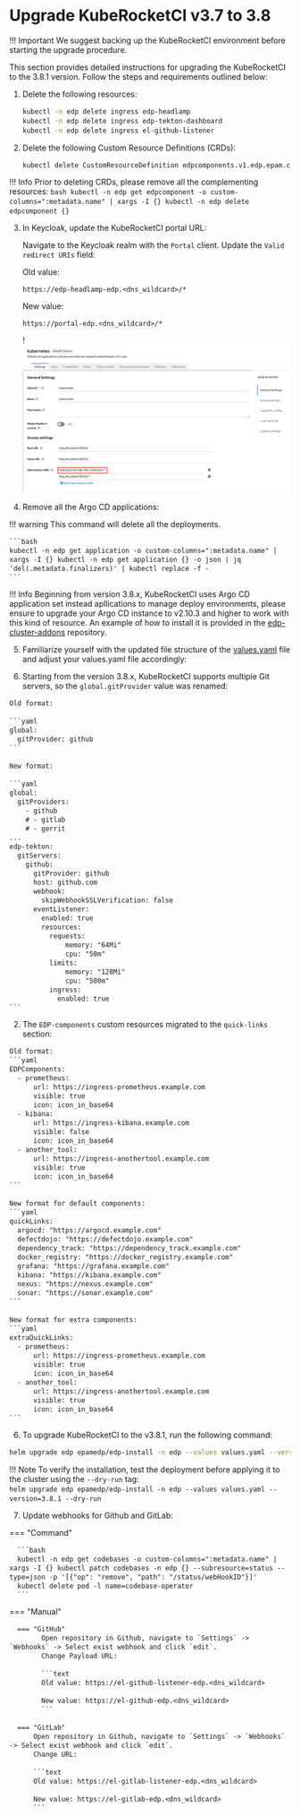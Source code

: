 # Upgrade KubeRocketCI v3.7 to 3.8

!!! Important
    We suggest backing up the KubeRocketCI environment before starting the upgrade procedure.

This section provides detailed instructions for upgrading the KubeRocketCI to the 3.8.1 version. Follow the steps and requirements outlined below:

1. Delete the following resources:

    ```bash
    kubectl -n edp delete ingress edp-headlamp
    kubectl -n edp delete ingress edp-tekton-dashboard
    kubectl -n edp delete ingress el-github-listener

    ```

2. Delete the following Custom Resource Definitions (CRDs):

    ```bash
    kubectl delete CustomResourceDefinition edpcomponents.v1.edp.epam.com
    ```

  !!! Info
      Prior to deleting CRDs, please remove all the complementing resources:
      ```bash
      kubectl -n edp get edpcomponent -o custom-columns=":metadata.name" | xargs -I {} kubectl -n edp delete edpcomponent {}
      ```

3. In Keycloak, update the KubeRocketCI portal URL:

    Navigate to the Keycloak realm with the `Portal` client. Update the `Valid redirect URIs` field:

    Old value:

    ```text
    https://edp-headlamp-edp.<dns_wildcard>/*
    ```

    New value:
    ```
    https://portal-edp.<dns_wildcard>/*
    ```

    !![Keycloak client](../assets/operator-guide/portal-keycloak.png "Keycloak client")

4. Remove all the Argo CD applications:

  !!! warning
      This command will delete all the deployments.

    ```bash
    kubectl -n edp get application -o custom-columns=":metadata.name" | xargs -I {} kubectl -n edp get application {} -o json | jq 'del(.metadata.finalizers)' | kubectl replace -f -
    ```

  !!! Info
      Beginning from version 3.8.x, KubeRocketCI uses Argo CD application set instead apllications to manage deploy environments, please ensure to upgrade your Argo CD instance to v2.10.3 and higher to work with this kind of resource. An example of how to install it is provided in the [edp-cluster-addons](https://github.com/epam/edp-cluster-add-ons/blob/main/add-ons/argo-cd/values.yaml#L30) repository.

5. Familiarize yourself with the updated file structure of the [values.yaml](https://raw.githubusercontent.com/epam/edp-install/v3.8.1/deploy-templates/values.yaml) file and adjust your values.yaml file accordingly:

  1. Starting from the version 3.8.x, KubeRocketCI supports multiple Git servers, so the `global.gitProvider` value was renamed:

    Old format:

    ```yaml
    global:
      gitProvider: github
    ```

    New format:

    ```yaml
    global:
      gitProviders:
        - github
        # - gitlab
        # - gerrit
    ...
    edp-tekton:
      gitServers:
        github:
          gitProvider: github
          host: github.com
          webhook:
            skipWebhookSSLVerification: false
          eventListener:
            enabled: true
            resources:
              requests:
                  memory: "64Mi"
                  cpu: "50m"
              limits:
                  memory: "128Mi"
                  cpu: "500m"
              ingress:
                enabled: true
    ```

  2. The `EDP-components` custom resources migrated to the `quick-links` section:

    Old format:
    ```yaml
    EDPComponents:
      - prometheus:
          url: https://ingress-prometheus.example.com
          visible: true
          icon: icon_in_base64
      - kibana:
          url: https://ingress-kibana.example.com
          visible: false
          icon: icon_in_base64
      - another_tool:
          url: https://ingress-anothertool.example.com
          visible: true
          icon: icon_in_base64
    ```

    New format for default components:
    ```yaml
    quickLinks:
      argocd: "https://argocd.example.com"
      defectdojo: "https://defectdojo.example.com"
      dependency_track: "https://dependency_track.example.com"
      docker_registry: "https://docker_registry.example.com"
      grafana: "https://grafana.example.com"
      kibana: "https://kibana.example.com"
      nexus: "https://nexus.example.com"
      sonar: "https://sonar.example.com"
    ```

    New format for extra components:
    ```yaml
    extraQuickLinks:
      - prometheus:
          url: https://ingress-prometheus.example.com
          visible: true
          icon: icon_in_base64
      - another_tool:
          url: https://ingress-anothertool.example.com
          visible: true
          icon: icon_in_base64
    ```

6. To upgrade KubeRocketCI to the v3.8.1, run the following command:

  ```bash
  helm upgrade edp epamedp/edp-install -n edp --values values.yaml --version=3.8.1
  ```

  !!! Note
      To verify the installation, test the deployment before applying it to the cluster using the `--dry-run` tag:<br>
      `helm upgrade edp epamedp/edp-install -n edp --values values.yaml --version=3.8.1 --dry-run`

7. Update webhooks for Github and GitLab:

  === "Command"

      ```bash
      kubectl -n edp get codebases -o custom-columns=":metadata.name" | xargs -I {} kubectl patch codebases -n edp {} --subresource=status --type=json -p '[{"op": "remove", "path": "/status/webHookID"}]'
      kubectl delete pod -l name=codebase-operator
      ```

  === "Manual"

      === "GitHub"
            Open repository in Github, navigate to `Settings` -> `Webhooks` -> Select exist webhook and click `edit`.
            Change Payload URL:

            ```text
            Old value: https://el-github-listener-edp.<dns_wildcard>

            New value: https://el-github-edp.<dns_wildcard>
            ```

      === "GitLab"
          Open repository in Github, navigate to `Settings` -> `Webhooks` -> Select exist webhook and click `edit`.
          Change URL:

          ```text
          Old value: https://el-gitlab-listener-edp.<dns_wildcard>

          New value: https://el-gitlab-edp.<dns_wildcard>
          ```
